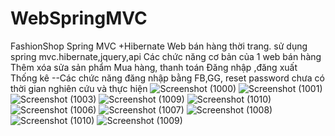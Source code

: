 # WebSpringMVC
FashionShop Spring MVC +Hibernate
Web bán hàng thời trang. sử dụng spring mvc.hibernate,jquery,api
Các chức năng cơ bản của 1 web bán hàng
Thêm xóa sửa sản phẩm
Mua hàng, thanh toán
Đăng nhập ,đăng xuất
Thống kê
--Các chức năng đăng nhập bằng FB,GG, reset password chưa có thời gian nghiên cứu và thực hiện
![Screenshot (1000)](https://user-images.githubusercontent.com/47816501/76776843-dfe34880-67d9-11ea-81dd-e5aed9d72a12.png)
![Screenshot (1001)](https://user-images.githubusercontent.com/47816501/76776846-e1ad0c00-67d9-11ea-92d3-0d1d340ef417.png)
![Screenshot (1003)](https://user-images.githubusercontent.com/47816501/76776849-e376cf80-67d9-11ea-927c-dc09f7f53e4f.png)
![Screenshot (1009)](https://user-images.githubusercontent.com/47816501/76776854-e5d92980-67d9-11ea-8227-8d27bd5929fe.png)
![Screenshot (1010)](https://user-images.githubusercontent.com/47816501/76776861-e83b8380-67d9-11ea-91ef-bf2cc56f1939.png)
![Screenshot (1006)](https://user-images.githubusercontent.com/47816501/76776870-ea9ddd80-67d9-11ea-8f1a-aaa4c21c0ef2.png)
![Screenshot (1007)](https://user-images.githubusercontent.com/47816501/76776873-ed003780-67d9-11ea-8d5a-45a610adc449.png)
![Screenshot (1008)](https://user-images.githubusercontent.com/47816501/76776876-ef629180-67d9-11ea-8f65-f0a6d194203a.png)
![Screenshot (1010)](https://user-images.githubusercontent.com/47816501/76776882-f2f61880-67d9-11ea-84c4-989d5581fc31.png)
![Screenshot (1009)](https://user-images.githubusercontent.com/47816501/76776890-f4bfdc00-67d9-11ea-9370-fb4637925576.png)
